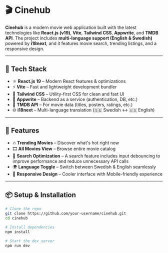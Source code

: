 # 🎬 Cinehub

**Cinehub** is a modern movie web application built with the latest technologies like **React.js (v19)**, **Vite**, **Tailwind CSS**, **Appwrite**, and **TMDB API**. The project includes **multi-language support (English & Swedish)** powered by **i18next**, and it features movie search, trending listings, and a responsive design.

---

## 🚀 Tech Stack

- ⚛️ **React.js 19** – Modern React features & optimizations
- ⚡ **Vite** – Fast and lightweight development bundler
- 🎨 **Tailwind CSS** – Utility-first CSS for clean and fast UI
- 🧩 **Appwrite** – Backend as a service (authentication, DB, etc.)
- 🎥 **TMDB API** – For movie data (titles, posters, ratings, etc.)
- 🌐 **i18next** – Multi-language translation (🇸🇪 Swedish ↔ 🇺🇸 English)

---

## 🌟 Features

- 🔥 **Trending Movies** – Discover what's hot right now
- 🎞️ **All Movies View** – Browse entire movie catalog
- 🔎 **Search Optimization** – A search feature includes input debouncing to improve performance and reduce unnecessary API calls
- 🌍 **Language Toggle** – Switch between Swedish & English seamlessly
- 📱 **Responsive Design** – Cooler interface with Mobile-friendly experience

---

## 📦 Setup & Installation

```bash
# Clone the repo
git clone https://github.com/your-username/cinehub.git
cd cinehub

# Install dependencies
npm install

# Start the dev server
npm run dev
